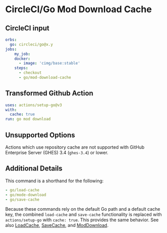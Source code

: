 # CircleCI/Go Mod Download Cache

## CircleCI input

```yaml
orbs:
  go: circleci/go@x.y
jobs:
    my_job:
    docker:
      - image: 'cimg/base:stable'
    steps:
      - checkout
      - go/mod-download-cache
```

## Transformed Github Action

```yaml
uses: actions/setup-go@v3
with:
  cache: true
run: go mod download
```

## Unsupported Options

Actions which use repository cache are not supported with GitHub Enterprise Server (GHES) 3.4 (`ghes-3.4`) or lower.

## Additional Details

This command is a shorthand for the following:

```yaml
- go/load-cache
- go/mode-download
- go/save-cache
```

Because these commands rely on the default Go path and a default cache key, the combined `load-cache` and `save-cache` functionality is replaced with `actions/setup-go` with `cache: true`. This provides the same behavior. See also [LoadCache](LoadCache.md), [SaveCache](SaveCache.md), and [ModDownload](ModDownload.md).
